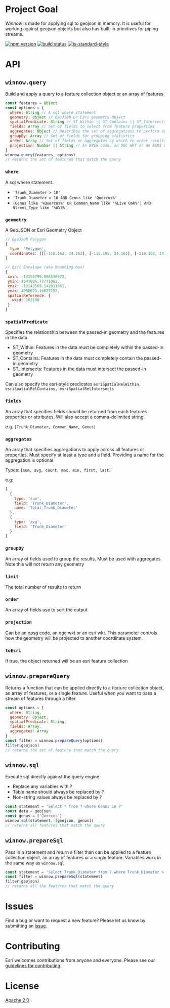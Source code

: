 # Project Goal
*Winnow* is made for applying sql to geojson in memory. It is useful for working against geojson objects but also has built-in primitives for piping streams.

[![npm version][npm-img]][npm-url]
[![build status][travis-img]][travis-url]
[![js-standard-style][standard-img]][standard-url]

[npm-img]: https://img.shields.io/npm/v/winnow.svg?style=flat-square
[npm-url]: https://www.npmjs.com/package/winnow
[travis-img]: https://img.shields.io/travis/FeatureServer/winnow/master.svg?style=flat-square
[travis-url]: https://travis-ci.org/FeatureServer/winnow
[standard-img]: https://img.shields.io/badge/code%20style-standard-brightgreen.svg
[standard-url]: http://standardjs.com/

# API
## `winnow.query`
Build and apply a query to a feature collection object or an array of features
```javascript
const features = Object
const options = {
  where: String // A sql where statement
  geometry: Object // GeoJSON or Esri geometry Object
  spatialPredicate: String // ST_Within || ST_Contains || ST_Intersects
  fields: Array // Set of fields to select from feature properties
  aggregates: Object // Describes the set of aggregations to perform on fields
  groupBy: Array // Set of fields for grouping statistics
  order: Array // Set of fields or aggregates by which to order results
  projection: Number || String // An EPSG code, an OGC WKT or an ESRI WKT used to convert geometry
}
winnow.query(features, options)
// Returns the set of features that match the query
```

### `where`
A sql where statement.

- `'Trunk_Diameter > 10'`
- `'Trunk_Diameter > 10 AND Genus like 'Quercus%'`
- `(Genus like '%Quercus%' OR Common_Name like '%Live Oak%') AND Street_Type like '%AVE%'`


### `geometry`
A GeoJSON or Esri Geometry Object
```javascript
// GeoJSON Polygon
{
  type: 'Polygon',
  coordinates: [[[-118.163, 34.162], [-118.108, 34.162], [-118.108, 34.173], [-118.163, 34.173], [-118.163, 34.162]]],
}

// Esri Envelope (aka Bounding box)
{
 xmin: -13155799.066536672,
 ymin: 4047806.77771083,
 xmax: -13143569.142011061,
 ymax: 4050673.16627152,
 spatialReference: {
   wkid: 102100
 }
}
```
### `spatialPredicate`
Specifies the relationship between the passed-in geometry and the features in the data

- ST_Within: Features in the data must be completely within the passed-in geometry
- ST_Contains: Features in the data must completely contain the passed-in geometry
- ST_Intersects: Features in the data must intersect the passed-in geometry

Can also specify the esri-style predicates `esriSpatialRelWithin, esriSpatialRelContains, esriSpatialRelIntersects`

### `fields`
An array that specifies fields should be returned from each features properties or attributes. Will also accept a comma-delimited string.

e.g. `[Trunk_Diameter, Common_Name, Genus]`

### `aggregates`
An array that specifies aggregations to apply across all features or properties. Must specify at least a type and a field. Providing a name for the aggregation is optional

Types: `[sum, avg, count, max, min, first, last]`

e.g:
```javascript
[
  {
    type: 'sum',
    field: 'Trunk_Diameter',
    name: 'Total_Trunk_Diameter'
  },
  {
    type: 'avg',
    field: 'Trunk_Diameter'
  }
]
```

### `groupBy`
An array of fields used to group the results. Must be used with aggregates. Note this will not return any geometry

### `limit`
The total number of results to return

### `order`
An array of fields use to sort the output

### `projection`
Can be an epsg code, an ogc wkt or an esri wkt. This parameter controls how the geometry will be projected to another coordinate system.

### `toEsri`
If true, the object returned will be an esri feature collection

## `winnow.prepareQuery`
Returns a function that can be applied directly to a feature collection object, an array of features, or a single feature. Useful when you want to pass a stream of features through a filter.

```javascript
const options = {
  where: String,
  geometry: Object,
  spatialPredicate: String,
  fields: Array,
  aggregates: Array
}
const filter = winnow.prepareQuery(options)
filter(geojson)
// returns the set of feature that match the query
```

## `winnow.sql`
Execute sql directly against the query engine.

- Replace any variables with ?
 - Table name should always be replaced by ?
 - Non-string values always be replaced by ?


 ```javascript
 const statement = 'Select * from ? where Genus in ?'
 const data = geojson
 const genus = ['Quercus']
 winnow.sql(statement, [geojson, genus])
 // returns all features that match the query
 ```

## `winnow.prepareSql`
Pass in a statement and return a filter than can be applied to a feature collection object, an array of features or a single feature. Variables work in the same way as `winnow.sql`

```javascript
const statement = 'Select Trunk_Diameter from ? where Trunk_Diameter > 100'
const filter = winnow.prepareSql(statement)
filter(geojson)
// returns all the features that match the query
```
# Issues

Find a bug or want to request a new feature? Please let us know by submitting an [issue](https://github.com/dmfenton/winnow/issues).

# Contributing

Esri welcomes contributions from anyone and everyone. Please see our [guidelines for contributing](https://github.com/Esri/contributing).

# License

[Apache 2.0](LICENSE)
